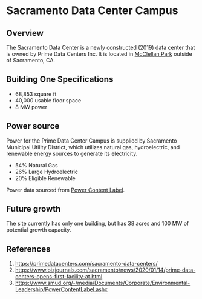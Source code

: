 # Sacramento Data Center Campus

## Overview

The Sacramento Data Center is a newly constructed (2019) data center that is owned
by Prime Data Centers Inc.  It is located in [McClellan Park](https://www.mcclellanpark.com/)
outside of Sacramento, CA.

## Building One Specifications

* 68,853 square ft
* 40,000 usable floor space
* 8 MW power

## Power source

Power for the Prime Data Center Campus is supplied by Sacramento Municipal Utility District,
which utilizes natural gas, hydroelectric, and renewable energy sources to generate its
electricity.

* 54% Natural Gas
* 26% Large Hydroelectric
* 20% Eligible Renewable

Power data sourced from [Power Content Label](https://www.smud.org/-/media/Documents/Corporate/Environmental-Leadership/PowerContentLabel.ashx).

## Future growth

The site currently has only one building, but has 38 acres and 100 MW of potential growth capacity.

## References

1. https://primedatacenters.com/sacramento-data-centers/
1. https://www.bizjournals.com/sacramento/news/2020/01/14/prime-data-centers-opens-first-facility-at.html
1. https://www.smud.org/-/media/Documents/Corporate/Environmental-Leadership/PowerContentLabel.ashx
